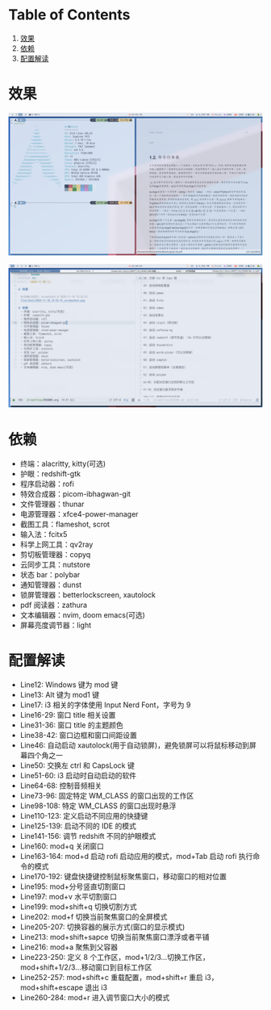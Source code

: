 
# Table of Contents

1.  [效果](#orge7f47bf)
2.  [依赖](#org37bd001)
3.  [配置解读](#org3db7631)



<a id="orge7f47bf"></a>

# 效果

![img](Shot/2020-11-10_15-52-41_screenshot.png)

![img](Shot/2020-11-10_16-00-15_screenshot.png)


<a id="org37bd001"></a>

# 依赖

-   终端：alacritty, kitty(可选)
-   护眼：redshift-gtk
-   程序启动器：rofi
-   特效合成器：picom-ibhagwan-git
-   文件管理器：thunar
-   电源管理器：xfce4-power-manager
-   截图工具：flameshot, scrot
-   输入法：fcitx5
-   科学上网工具：qv2ray
-   剪切板管理器：copyq
-   云同步工具：nutstore
-   状态 bar：polybar
-   通知管理器：dunst
-   锁屏管理器：betterlockscreen, xautolock
-   pdf 阅读器：zathura
-   文本编辑器：nvim, doom emacs(可选)
-   屏幕亮度调节器：light


<a id="org3db7631"></a>

# 配置解读

-   Line12:
    Windows 键为 mod 键
-   Line13:
    Alt 键为 mod1 键
-   Line17:
    i3 相关的字体使用 Input Nerd Font，字号为 9
-   Line16-29:
    窗口 title 相关设置
-   Line31-36:
    窗口 title 的主题颜色
-   Line38-42:
    窗口边框和窗口间距设置
-   Line46:
    自动启动 xautolock(用于自动锁屏)，避免锁屏可以将鼠标移动到屏幕四个角之一
-   Line50:
    交换左 ctrl 和 CapsLock 键
-   Line51-60:
    i3 启动时自动启动的软件
-   Line64-68:
    控制音频相关
-   Line73-96:
    固定特定 WM_CLASS 的窗口出现的工作区
-   Line98-108:
    特定 WM_CLASS 的窗口出现时悬浮
-   Line110-123:
    定义启动不同应用的快捷键
-   Line125-139:
    启动不同的 IDE 的模式
-   Line141-156:
    调节 redshift 不同的护眼模式
-   Line160:
    mod+q 关闭窗口
-   Line163-164:
    mod+d 启动 rofi 启动应用的模式，mod+Tab 启动 rofi 执行命令的模式
-   Line170-192:
    键盘快捷键控制鼠标聚焦窗口，移动窗口的相对位置
-   Line195:
    mod+分号竖直切割窗口
-   Line197:
    mod+v 水平切割窗口
-   Line199:
    mod+shift+q 切换切割方式
-   Line202:
    mod+f 切换当前聚焦窗口的全屏模式
-   Line205-207:
    切换容器的展示方式(窗口的显示模式)
-   Line213:
    mod+shift+sapce 切换当前聚焦窗口漂浮或者平铺
-   Line216:
    mod+a 聚焦到父容器
-   Line223-250:
    定义 8 个工作区，mod+1/2/3&#x2026;切换工作区，mod+shift+1/2/3&#x2026;移动窗口到目标工作区
-   Line252-257:
    mod+shift+c 重载配置，mod+shift+r 重启 i3，mod+shift+escape 退出 i3
-   Line260-284:
    mod+r 进入调节窗口大小的模式

